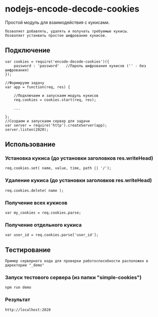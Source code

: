 # nodejs-encode-decode-cookies
Простой модуль для взаимодействия с кукисами.
```
Позволяет добавлять, удалять и получать требуемые кукисы.
Позволяет устанвить простое шифрование кукисов.
```

## Подключение
```JS
var cookies = require('encode-decode-cookies')({
	password : 'password' 	//Пароль шифрования кукисов ('' - без шифрования)
});

//Формируем задачу
var app = function(req, res) {
	
	//Подключаем и запускаем модуль кукисов
	req.cookies = cookies.start(req, res);

	...
	
};
//Создаем и запускаем сервер для задачи
var server = require('http').createServer(app);
server.listen(2020);
```

## Использование

### Установка кукиса (до установки заголовков res.writeHead)
```JS
req.cookies.set( name, value, time, path || '/');
```

### Удаление кукиса (до установки заголовков res.writeHead)
```JS
req.cookies.delete( name );
```

### Получение всех кукисов
```JS
var my_cookies = req.cookies.parse;
```

### Получение отдельного кукиса
```JS
var user_id = req.cookies.parse['user_id'];
```

## Тестирование
```
Пример серверного кода для проверки работоспособности расположен в директории "_demo"
```
### Запуск тестового сервера (из папки "simple-cookies")
```
npm run demo
```
### Результат
```
http://localhost:2020
```
